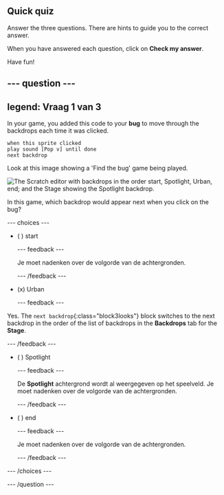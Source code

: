 ## Quick quiz

Answer the three questions. There are hints to guide you to the correct answer.

When you have answered each question, click on **Check my answer**.

Have fun!

--- question ---
---
legend: Vraag 1 van 3
---

In your game, you added this code to your **bug** to move through the backdrops each time it was clicked.

```blocks3
when this sprite clicked
play sound [Pop v] until done
next backdrop
```

Look at this image showing a 'Find the bug' game being played.

![The Scratch editor with backdrops in the order start, Spotlight, Urban, end; and the Stage showing the Spotlight backdrop.](images/quiz1-backdrops.png)

In this game, which backdrop would appear next when you click on the bug?

--- choices ---

- ( ) start

  --- feedback ---

  Je moet nadenken over de volgorde van de achtergronden.

  --- /feedback ---

- (x) Urban

  --- feedback ---

Yes. The `next backdrop`{:class="block3looks"} block switches to the next backdrop in the order of the list of backdrops in the **Backdrops** tab for the **Stage**.

--- /feedback ---

- ( ) Spotlight

  --- feedback ---

  De **Spotlight** achtergrond wordt al weergegeven op het speelveld. Je moet nadenken over de volgorde van de achtergronden.

  --- /feedback ---

- ( ) end

  --- feedback ---

  Je moet nadenken over de volgorde van de achtergronden.

  --- /feedback ---

--- /choices ---

--- /question ---
